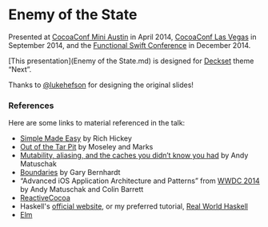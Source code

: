 # Enemy of the State

Presented at [CocoaConf Mini Austin](http://cocoaconf.com/austin-2014/sessions/enemy-of-state) in April 2014, [CocoaConf Las Vegas](http://cocoaconf.com/lasvegas-2014/sessions/enemy-of-state) in September 2014, and the [Functional Swift Conference](http://2014.funswiftconf.com/) in December 2014.

[This presentation](Enemy of the State.md) is designed for [Deckset](http://decksetapp.com/) theme “Next”.

Thanks to [@lukehefson](https://github.com/lukehefson) for designing the original slides!

### References

Here are some links to material referenced in the talk:

 * [Simple Made Easy](http://www.infoq.com/presentations/Simple-Made-Easy) by Rich Hickey
 * [Out of the Tar Pit](http://shaffner.us/cs/papers/tarpit.pdf) by Moseley and Marks
 * [Mutability, aliasing, and the caches you didn’t know you had](https://garbagecollective.quora.com/Mutability-aliasing-and-the-caches-you-didnt-know-you-had) by Andy Matuschak
 * [Boundaries](https://www.destroyallsoftware.com/talks/boundaries) by Gary Bernhardt
 * “Advanced iOS Application Architecture and Patterns” from [WWDC 2014](https://developer.apple.com/videos/wwdc/2014/) by Andy Matuschak and Colin Barrett
 * [ReactiveCocoa](https://github.com/ReactiveCocoa/ReactiveCocoa)
 * Haskell's [official website](http://www.haskell.org), or my preferred tutorial, [Real World Haskell](http://book.realworldhaskell.org/)
 * [Elm](http://elm-lang.org)
